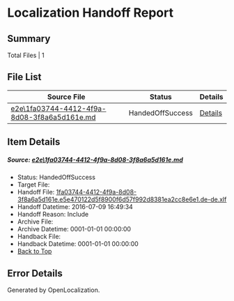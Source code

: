# <a name='report-top'></a> Localization Handoff Report

## Summary
 Total Files | 1

## File List
 Source File | Status | Details 
 ----------- | ------ | ------- 
 [e2e\1fa03744-4412-4f9a-8d08-3f8a6a5d161e.md](https://github.com/OpenLocalizationTestOrg/oltest/blob/851acc1275daebd10780182067f0c9b09ce8bf10/e2e/1fa03744-4412-4f9a-8d08-3f8a6a5d161e.md) | HandedOffSuccess | [Details](#ef275a6933e9792a2bc442a21fbc13e036cf51fe1)

## Item Details
##### <a name='ef275a6933e9792a2bc442a21fbc13e036cf51fe1'></a> Source: [e2e\1fa03744-4412-4f9a-8d08-3f8a6a5d161e.md](https://github.com/OpenLocalizationTestOrg/oltest/blob/851acc1275daebd10780182067f0c9b09ce8bf10/e2e/1fa03744-4412-4f9a-8d08-3f8a6a5d161e.md)
* Status: HandedOffSuccess
* Target File: 
* Handoff File: [1fa03744-4412-4f9a-8d08-3f8a6a5d161e.e5e470122d5f8900f6d57f992d8381ea2cc8e6e1.de-de.xlf](https://github.com/OpenLocalizationTestOrg/olhandoff-e2e/blob/59d2fb77cebb3e6ccbaf2b7b79671f292cd37aa1/ol-handoff/OpenLocalizationTestOrg/oltest-dede-fly/ci/ht/1fa03744-4412-4f9a-8d08-3f8a6a5d161e.e5e470122d5f8900f6d57f992d8381ea2cc8e6e1.de-de.xlf)
* Handoff Datetime: 2016-07-09 16:49:34
* Handoff Reason: Include
* Archive File: 
* Archive Datetime: 0001-01-01 00:00:00
* Handback File: 
* Handback Datetime: 0001-01-01 00:00:00
* [Back to Top](#report-top)


## Error Details

Generated by OpenLocalization.

